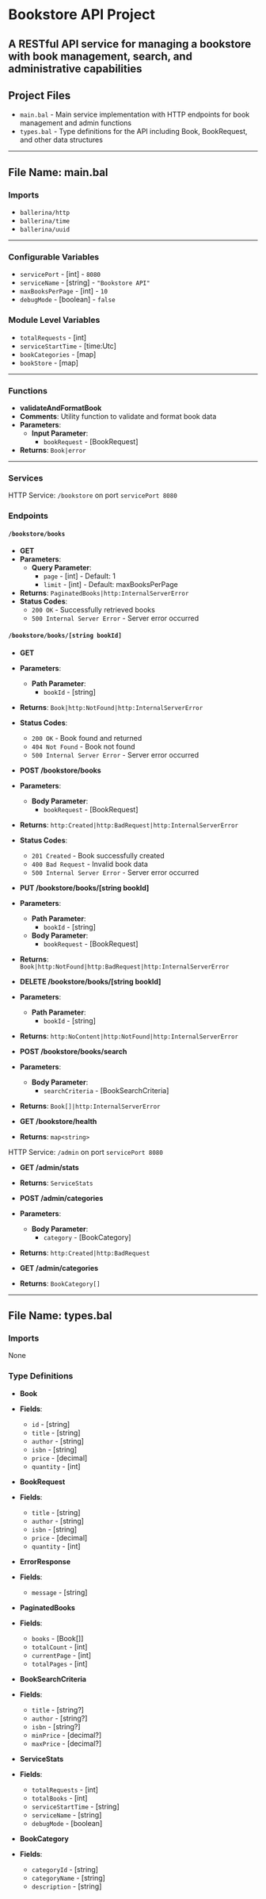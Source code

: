 # Bookstore API Project
## A RESTful API service for managing a bookstore with book management, search, and administrative capabilities

## Project Files
- `main.bal` - Main service implementation with HTTP endpoints for book management and admin functions
- `types.bal` - Type definitions for the API including Book, BookRequest, and other data structures

---

## File Name: main.bal

### Imports
- `ballerina/http`
- `ballerina/time`
- `ballerina/uuid`

---

### Configurable Variables
- `servicePort` - [int] - `8080`
- `serviceName` - [string] - `"Bookstore API"`
- `maxBooksPerPage` - [int] - `10`
- `debugMode` - [boolean] - `false`

### Module Level Variables
- `totalRequests` - [int]
- `serviceStartTime` - [time:Utc]
- `bookCategories` - [map<BookCategory>]
- `bookStore` - [map<Book>]

---

### Functions

* **validateAndFormatBook**
* **Comments**: Utility function to validate and format book data
* **Parameters**:
    * **Input Parameter**:
        * `bookRequest` - [BookRequest]
* **Returns**: `Book|error`

---

### Services

HTTP Service: `/bookstore` on port `servicePort 8080`

### Endpoints

#### `/bookstore/books`

* **GET**
* **Parameters**:
    * **Query Parameter**:
        * `page` - [int] - Default: 1
        * `limit` - [int] - Default: maxBooksPerPage
* **Returns**: `PaginatedBooks|http:InternalServerError`
* **Status Codes**:
    - `200 OK` - Successfully retrieved books
    - `500 Internal Server Error` - Server error occurred

#### `/bookstore/books/[string bookId]`

* **GET**
* **Parameters**:
    * **Path Parameter**:
        * `bookId` - [string]
* **Returns**: `Book|http:NotFound|http:InternalServerError`
* **Status Codes**:
    - `200 OK` - Book found and returned
    - `404 Not Found` - Book not found
    - `500 Internal Server Error` - Server error occurred

* **POST /bookstore/books**
* **Parameters**:
    * **Body Parameter**:
        * `bookRequest` - [BookRequest]
* **Returns**: `http:Created|http:BadRequest|http:InternalServerError`
* **Status Codes**:
    - `201 Created` - Book successfully created
    - `400 Bad Request` - Invalid book data
    - `500 Internal Server Error` - Server error occurred

* **PUT /bookstore/books/[string bookId]**
* **Parameters**:
    * **Path Parameter**:
        * `bookId` - [string]
    * **Body Parameter**:
        * `bookRequest` - [BookRequest]
* **Returns**: `Book|http:NotFound|http:BadRequest|http:InternalServerError`

* **DELETE /bookstore/books/[string bookId]**
* **Parameters**:
    * **Path Parameter**:
        * `bookId` - [string]
* **Returns**: `http:NoContent|http:NotFound|http:InternalServerError`

* **POST /bookstore/books/search**
* **Parameters**:
    * **Body Parameter**:
        * `searchCriteria` - [BookSearchCriteria]
* **Returns**: `Book[]|http:InternalServerError`

* **GET /bookstore/health**
* **Returns**: `map<string>`

HTTP Service: `/admin` on port `servicePort 8080`

* **GET /admin/stats**
* **Returns**: `ServiceStats`

* **POST /admin/categories**
* **Parameters**:
    * **Body Parameter**:
        * `category` - [BookCategory]
* **Returns**: `http:Created|http:BadRequest`

* **GET /admin/categories**
* **Returns**: `BookCategory[]`

---

## File Name: types.bal

### Imports
None

### Type Definitions

* **Book**
* **Fields**:
    * `id` - [string]
    * `title` - [string]
    * `author` - [string]
    * `isbn` - [string]
    * `price` - [decimal]
    * `quantity` - [int]

* **BookRequest**
* **Fields**:
    * `title` - [string]
    * `author` - [string]
    * `isbn` - [string]
    * `price` - [decimal]
    * `quantity` - [int]

* **ErrorResponse**
* **Fields**:
    * `message` - [string]

* **PaginatedBooks**
* **Fields**:
    * `books` - [Book[]]
    * `totalCount` - [int]
    * `currentPage` - [int]
    * `totalPages` - [int]

* **BookSearchCriteria**
* **Fields**:
    * `title` - [string?]
    * `author` - [string?]
    * `isbn` - [string?]
    * `minPrice` - [decimal?]
    * `maxPrice` - [decimal?]

* **ServiceStats**
* **Fields**:
    * `totalRequests` - [int]
    * `totalBooks` - [int]
    * `serviceStartTime` - [string]
    * `serviceName` - [string]
    * `debugMode` - [boolean]

* **BookCategory**
* **Fields**:
    * `categoryId` - [string]
    * `categoryName` - [string]
    * `description` - [string]